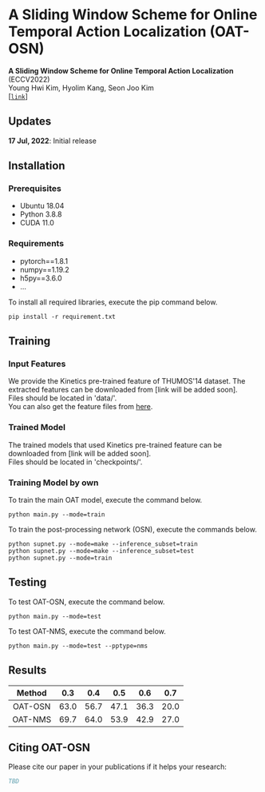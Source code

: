 # A Sliding Window Scheme for Online Temporal Action Localization (OAT-OSN)   
**A Sliding Window Scheme for Online Temporal Action Localization** (ECCV2022)   
Young Hwi Kim, Hyolim Kang, Seon Joo Kim   
[[`link`](https://drive.google.com/file/d/1xiaN-S3zOS-tpMPlZd0vOao8BkXRbK-n/view?usp=sharing)]   

## Updates
**17 Jul, 2022**: Initial release

## Installation

### Prerequisites
- Ubuntu 18.04  
- Python 3.8.8   
- CUDA 11.0  

### Requirements
- pytorch==1.8.1  
- numpy==1.19.2
- h5py==3.6.0
- ...

To install all required libraries, execute the pip command below.
```
pip install -r requirement.txt
```

## Training

### Input Features
We provide the Kinetics pre-trained feature of THUMOS'14 dataset.
The extracted features can be downloaded from [link will be added soon].   
Files should be located in 'data/'.  
You can also get the feature files from [here](https://github.com/wangxiang1230/OadTR).

### Trained Model
The trained models that used Kinetics pre-trained feature can be downloaded from [link will be added soon].    
Files should be located in 'checkpoints/'. 

### Training Model by own
To train the main OAT model, execute the command below.
```
python main.py --mode=train
```
To train the post-processing network (OSN), execute the commands below.
```
python supnet.py --mode=make --inference_subset=train
python supnet.py --mode=make --inference_subset=test
python supnet.py --mode=train
```


## Testing
To test OAT-OSN, execute the command below.
```
python main.py --mode=test
```

To test OAT-NMS, execute the command below.
```
python main.py --mode=test --pptype=nms
```

## Results

| Method | 0.3 | 0.4 | 0.5 | 0.6 | 0.7 |
|:--------------:|:--------------:|:--------------:|:--------------:|:--------------:|:--------------:| 
| OAT-OSN | 63.0 | 56.7 | 47.1 | 36.3 | 20.0 |
| OAT-NMS | 69.7 | 64.0 | 53.9 | 42.9 | 27.0 |


## Citing OAT-OSN
Please cite our paper in your publications if it helps your research:

```BibTeX
TBD
```
